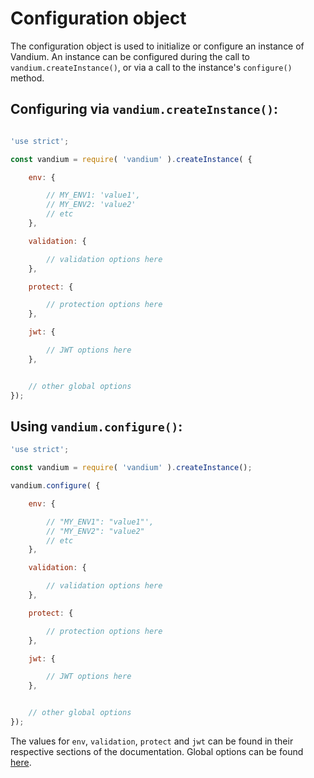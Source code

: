 # Configuration object

The configuration object is used to initialize or configure an instance of Vandium. An instance can be configured during the call to
`vandium.createInstance()`, or via a call to the instance's `configure()` method.


## Configuring via `vandium.createInstance()`:

```js

'use strict';

const vandium = require( 'vandium' ).createInstance( {

    env: {

        // MY_ENV1: 'value1',
        // MY_ENV2: 'value2'
        // etc
    },

    validation: {

        // validation options here
    },

    protect: {

        // protection options here
    },

    jwt: {

        // JWT options here
    },


    // other global options
});
```

## Using `vandium.configure()`:

```js
'use strict';

const vandium = require( 'vandium' ).createInstance();

vandium.configure( {

    env: {

        // "MY_ENV1": "value1"',
        // "MY_ENV2": "value2"
        // etc
    },

    validation: {

        // validation options here
    },

    protect: {

        // protection options here
    },

    jwt: {

        // JWT options here
    },


    // other global options
});
```

The values for `env`, `validation`, `protect` and `jwt` can be found in their respective sections of the documentation. Global options can be found
[here](global-options.md).
